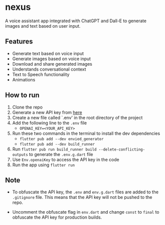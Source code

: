 # nexus

A voice assistant app integrated with ChatGPT and Dall-E to generate images and text based on user input.

## Features
- Generate text based on voice input
- Generate images based on voice input
- Download and share generated images
- Understands conversational context
- Text to Speech functionality
- Animations
<!-- - [x] Dark mode -->
<!-- - [x] Storing messages locally using Hive or SQLite -->

## How to run

1. Clone the repo
2. Generate a new API key from [here](https://openai.com/blog/openai-api/)
3. Create a new file called `.env' in the root directory of the project
4. Add the following line to the `.env` file
   - `OPENAI_KEY=<YOUR_API_KEY>`
5. Run these two commands in the terminal to install the dev dependencies
   - `flutter pub add --dev envied_generator`
   - `flutter pub add --dev build_runner`
6. Run `flutter pub run build_runner build --delete-conflicting-outputs` to generate the `.env.g.dart` file
7. Use `Env.openaiKey` to access the API key in the code
8. Run the app using `flutter run`

## Note

- To obfuscate the API key, the `.env` and `env.g.dart` files are added to the `.gitignore` file. This means that the API key will not be pushed to the repo.

- Uncomment the obfuscate flag in `env.dart` and change `const` to `final` to obfuscate the API key for production builds.